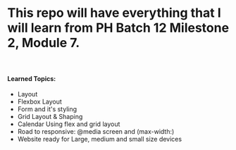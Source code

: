 <h1>This repo will have everything that I will learn from PH Batch 12 Milestone 2, Module 7.</h1>
<br>

<h4>Learned Topics:</h4>
<ul>
    <li>Layout</li>
    <li>Flexbox Layout</li>
    <li>Form and it's styling</li>
    <li>Grid Layout & Shaping</li>
    <li>Calendar Using flex and grid layout</li>
    <li>Road to responsive: @media screen and (max-width:)</li>
    <li>Website ready for Large, medium and small size devices</li>
</ul>